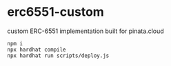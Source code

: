 # erc6551-custom
custom ERC-6551 implementation built for pinata.cloud

```shell
npm i
npx hardhat compile
npx hardhat run scripts/deploy.js
```

